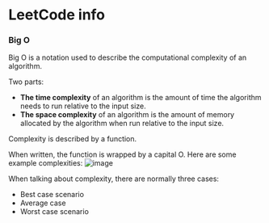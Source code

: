 # LeetCode info

### Big O

Big O is a notation used to describe the computational complexity of an algorithm. 

Two parts:
* **The time complexity** of an algorithm is the amount of time the algorithm needs to run relative to the input size. 
* **The space complexity** of an algorithm is the amount of memory allocated by the algorithm when run relative to the input size.

Complexity is described by a function.

When written, the function is wrapped by a capital O. Here are some example complexities:
![image](https://github.com/nikvolynets/leedcode-info/assets/151893648/ac7f49d1-b6f5-44c7-ba56-ffe5975e08f3)

When talking about complexity, there are normally three cases:

* Best case scenario
* Average case
* Worst case scenario
